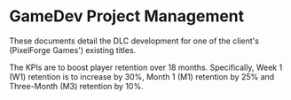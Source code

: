 # GameDev Project Management
These documents detail the DLC development for one of the client's (PixelForge Games') existing titles.

The KPIs are to boost player retention over 18 months. Specifically,
Week 1 (W1) retention is to increase by 30%,
Month 1 (M1) retention by 25% and
Three-Month (M3) retention by 10%.
